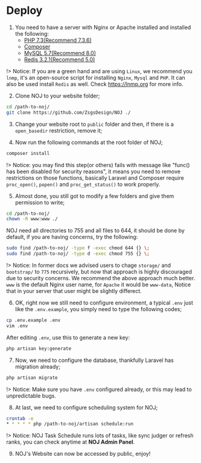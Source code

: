 # Deploy

1. You need to have a server with Nginx or Apache installed and installed the following:
    - [PHP 7.3(Recommend 7.3.6)](http://php.net/downloads.php)
    - [Composer](https://getcomposer.org)
    - [MySQL 5.7(Recommend 8.0)](https://www.mysql.com/)
    - [Redis 3.2.1(Recommend 5.0)](https://redis.io)

!> Notice: If you are a green hand and are using `Linux`, we recommend you `lnmp`, it's an open-source script for installing `Nginx`, `Mysql` and `PHP`. It can also be used install `Redis` as well. Check https://lnmp.org for more info.

2. Clone NOJ to your website folder;

```bash
cd /path-to-noj/
git clone https://github.com/ZsgsDesign/NOJ ./
```

3. Change your website root to `public` folder and then, if there is a `open_basedir` restriction, remove it;

4. Now run the following commands at the root folder of NOJ;

```bash
composer install
```

!> Notice: you may find this step(or others) fails with message like "func() has been disabled for security reasons", it means you need to remove restrictions on those functions, basically Laravel and Composer require `proc_open()`, `popen()` and `proc_get_status()` to work properly.

5. Almost done, you still got to modify a few folders and give them permission to write;

```bash
cd /path-to-noj/
chown -R www:www ./
```

NOJ need all directories to 755 and all files to 644, it should be done by default, if you are having concerns, try the following:

```bash
sudo find /path-to-noj/ -type f -exec chmod 644 {} \;
sudo find /path-to-noj/ -type d -exec chmod 755 {} \;
```

!> Notice: In former docs we advised users to chage `storage/` and `bootstrap/` to `775` recursively, but now that approach is highly discouraged due to security concerns. We recommend the above approach much better. `www` is the default Nginx user name, for `Apache` it would be `www-data`, Notice that in your server that user might be slightly differect.

6. OK, right now we still need to configure environment, a typical `.env` just like the `.env.example`, you simply need to type the following codes;

```bash
cp .env.example .env
vim .env
```

After editing `.env`, use this to generate a new key:

```bash
php artisan key:generate
```

7. Now, we need to configure the database, thankfully Laravel has migration already;

```bash
php artisan migrate
```

!> Notice: Make sure you have `.env` configured already, or this may lead to unpredictable bugs.


8. At last, we need to configure scheduling system for NOJ;

```bash
crontab -e
* * * * * php /path-to-noj/artisan schedule:run
```

!> Notice: NOJ Task Schedule runs lots of tasks, like sync judger or refresh ranks, you can check anytime at **NOJ Admin Panel**.

9. NOJ's Website can now be accessed by public, enjoy!

